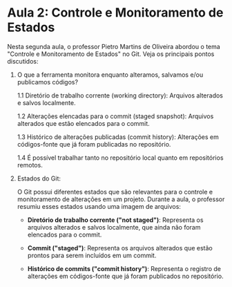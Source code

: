 # Aula 2: Controle e Monitoramento de Estados

Nesta segunda aula, o professor Pietro Martins de Oliveira abordou o tema "Controle e Monitoramento de Estados" no Git. Veja os principais pontos discutidos:

1. O que a ferramenta monitora enquanto alteramos, salvamos e/ou publicamos códigos?

    1.1 Diretório de trabalho corrente (working directory): Arquivos alterados e salvos localmente.
    
    1.2 Alterações elencadas para o commit (staged snapshot): Arquivos alterados que estão elencados para o commit.
    
    1.3 Histórico de alterações publicadas (commit history): Alterações em códigos-fonte que já foram publicadas no repositório.
    
    1.4 É possível trabalhar tanto no repositório local quanto em repositórios remotos.

2. Estados do Git:

   O Git possui diferentes estados que são relevantes para o controle e monitoramento de alterações em um projeto. Durante a aula, o professor resumiu esses estados usando uma imagem de arquivos:

   - **Diretório de trabalho corrente ("not staged")**: Representa os arquivos alterados e salvos localmente, que ainda não foram elencados para o commit.
   
   - **Commit ("staged")**: Representa os arquivos alterados que estão prontos para serem incluídos em um commit.
   
   - **Histórico de commits ("commit history")**: Representa o registro de alterações em códigos-fonte que já foram publicados no repositório.

